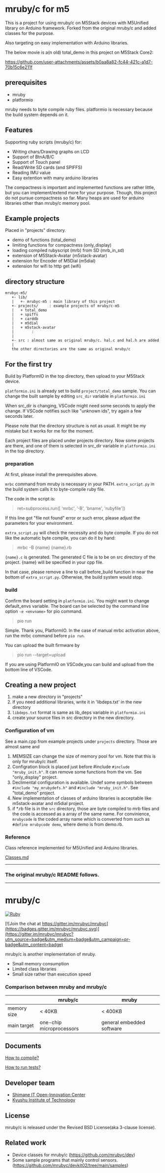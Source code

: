 # mruby/c for m5
This is a project for using mruby/c on M5Stack devices with M5Unified library on Arduino framework. Forked from the original mruby/c and added classes for the purpose.

Also targeting on easy implementation with Arduino libraries.

The below movie is a(n old) total_demo in this project on M5Stack Core2:

https://github.com/user-attachments/assets/b0aa8a82-fc44-421c-a1d7-70b15c6e211f

## prerequisites
- mruby
- platformio

mruby needs to byte compile ruby files.
platformio is necessary because the build system depends on it.

## Features 
Supporting ruby scripts (mruby/c) for:
- Writing chars/Drawing graphs on LCD 
- Support of BtnA/B/C
- Support of Touch panel
- Read/Write SD cards (and SPIFFS)
- Reading IMU value
- Easy extention with many arduino libraries

The compactness is important and implemented functions are rather little, but you can implement/extend more for your purpose. Though, this project do not pursue compactness so far. Many heaps are used for arduino libraries other than mruby/c memory pool.

## Example projects
Placed in "projects" directory.
- demo of functions (total_demo)
- limiting functions for compactness (only_display)
- loading compiled rubyscript (mrb) from SD (mrb_in_sd)
- extension of M5Stack-Avatar (m5stack-avatar)
- extension for Encoder of M5Dial (m5dial)
- extension for wifi to http get (wifi)

## directory structure
    mrubyc-m5/
       +- lib/
       |   +- mrubyc-m5 : main library of this project
       +- projects/     : example projects of mruby/c-m5
       |   + total_demo
       |   + spiffs
       |   + carddb
       |   + m5dial
       |   + m5stack-avatar
       |        :
       |
       +- src : almost same as original mruby/c. hal.c and hal.h are added
       | 
       the other directories are the same as original mruby/c

## For the first try
Build by PlatformIO in the top directory, then upload to your M5Stack device.

`platformio.ini` is already set to build `project/total_demo` sample.
You can change the built sample by editing `src_dir` variable in `platformio.ini`

When src_dir is changing, VSCode might need some seconds to apply the change. If VSCode notifies such like "unknown ids", try again a few seconds later.

Please note that the directory structure is not as usual. It might be my mistake but it works for me for the moment.

Each project files are placed under projects directory. Now some projects are there, and one of them is selected in src_dir variable in `platformio.ini` in the top directory.

### preparation
At first, please install the prerequisites above.

`mrbc` command from mruby is necessary in your PATH. `extra_script.py` in the build system calls it to byte-compile ruby file.

The code in the script is:
> ret=subprocess.run([ 'mrbc', ’-B', 'bname', 'rubyfile']) 

If this line got "file not found" error or such error, please adjust the parameters for your environment.

`extra_script.py` will check the necessity and do byte compile.
If you do not like the automatic byte compile, you can do it by hand:

> mrbc -B {name} {name}.rb

`{name}.c` is generated. The generated C file is to be on src directory of the project. {name} will be specified in your cpp file.

In that case, please remove a line to call before_build function in near the bottom of `extra_script.py`. Otherwise, the build system would stop.


### build
Confirm the board setting in `platformio.ini`. You might want to change default_envs variable. The board can be selected by the command line option `-e <envname>` for pio command.

> pio run

Simple. Thank you, PlatformIO.
In the case of manual mrbc activation above, run the mrbc command before `pio run`.

You can upload the built firmware by

> pio run --target=upload

If you are using PlatformIO on VSCode,you can build and upload from the bottom line of VSCode.

## Creating a new project
1. make a new directory in "projects"
1. If you need additional libraries, write it in 'libdeps.txt' in the new directory
  1. `libdeps.txt` format is same as lib_deps variable in `platformio.ini`
1. create your source files in src directory in the new directory.

### Configuration of vm
See a main.cpp from example projects under `projects` directory.
Those are almost same and 

1. MEMSIZE can change the size of memory pool for vm. Note that this is only for mruby/c itself.
1. Configration block is placed just before #include `#include "mruby_init.h"`. It can remove some functions from the vm.
  See "only_display" project.
  1. Declimental configuration is available. Undef some symbols between `#include "my_mrubydefs.h"` and `#include "mruby_init.h"`. See "total_demo" project.
1. New implementation of classes of arduino libraries is acceptable like m5stack-avatar and m5dial project.
1. if *.rb file is in the `src` directory, those are byte compiled to mrb files and the code is accessed as a array of the same name.  For convinience, `mrubycode` is the coded array name which is converted from such as `#define mrubycode demo`, where demo is from demo.rb.


### Reference
Class reference implemented for M5Unified and Arduino libraries.

[Classes.md](lib/mrubyc-m5/Classes.md)

*** 
### The original mruby/c README follows.

---
# mruby/c

[![Ruby](https://github.com/mrubyc/mrubyc/actions/workflows/test.yml/badge.svg)](https://github.com/mrubyc/mrubyc/actions/workflows/test.yml)

[![Join the chat at https://gitter.im/mrubyc/mrubyc](https://badges.gitter.im/mrubyc/mrubyc.svg)](https://gitter.im/mrubyc/mrubyc?utm_source=badge&utm_medium=badge&utm_campaign=pr-badge&utm_content=badge)

mruby/c is another implementation of mruby.

- Small memory consumption
- Limited class libraries
- Small size rather than execution speed

### Comparison between mruby and mruby/c

||mruby/c|mruby|
|----|----|----|
|memory size| < 40KB | < 400KB |
|main target| one-chip microprocessors | general embedded software|


## Documents

[How to compile?](doc/compile.md)

[How to run tests?](doc/test.md)


## Developer team

- [Shimane IT Open-Innovation Center](http://www.s-itoc.jp/)
- [Kyushu Institute of Technology](http://www.kyutech.ac.jp/)

## License

mruby/c is released under the Revised BSD License(aka 3-clause license).

## Related work

- Device classes for mruby/c (https://github.com/mrubyc/dev)
- Some sample programs that mainly control sensors. (https://github.com/mrubyc/devkit02/tree/main/samples)
